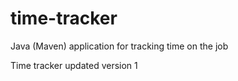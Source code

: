 # time-tracker
Java (Maven) application for tracking time on the job

Time tracker
updated version 1
